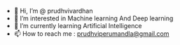 - 👋 Hi, I’m @ prudhvivardhan
- 👀 I’m interested in Machine learning And Deep learning 
- 🌱 I’m currently learning Artificial Intelligence 
- 📫 How to reach me : prudhviperumandla@gmail.com

<!---
Pprudhvivardhan/Pprudhvivardhan is a ✨ special ✨ repository because its `README.md` (this file) appears on your GitHub profile.
You can click the Preview link to take a look at your changes.
--->
